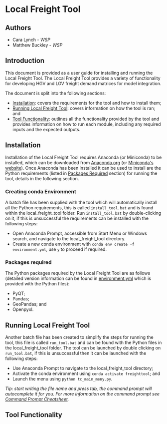# Local Freight Tool

## Authors
- Cara Lynch - *WSP*
- Matthew Buckley - *WSP*


## Introduction
This document is provided as a user guide for installing and running the Local Freight Tool.
The Local Freight Tool provides a variety of functionality for developing HGV and LGV freight
demand matrices for model integration.

The document is split into the following sections:
- [Installation](#installation): covers the requirements for the tool and how to install them;
- [Running Local Freight Tool](#running-local-freight-tool): covers information on how the tool
  is ran; and
- [Tool Functionality](#tool-functionality): outlines all the functionality provided by the tool
  and provides information on how to run each module, including any required inputs and the
  expected outputs.

## Installation
Installation of the Local Freight Tool requires Anaconda (or Miniconda) to be installed, which can
be downloaded from [Anaconda.org](https://www.anaconda.com/products/individual#Downloads) (or
[Miniconda's website](https://docs.conda.io/en/latest/miniconda.html)). Once Anaconda has been
installed it can be used to install are the Python requirements (listed in
[Packages Required](#packages-required) section) for running the tool, details in the following
section.

### Creating conda Environment
A batch file has been supplied with the tool which will automatically install all the
Python requirements, this is called `install_tool.bat` and is found within the local_freight_tool
folder. Run `install_tool.bat` by double-clicking on it, if this is unsuccessful the requirements
can be installed with the following steps:
- Open Anaconda Prompt, accessible from Start Menu or Windows search, and navigate to the
  local_freight_tool directory.
- Create a new conda environment with `conda env create -f environment.yml`, use `y` to proceed if
  required.

### Packages required
The Python packages required by the Local Freight Tool are as follows (detailed version information
can be found in [environment.yml](environment.yml) which is provided with the Python files):
- PyQT;
- Pandas;
- GeoPandas; and
- Openpyxl.

## Running Local Freight Tool
Another batch file has been created to simplify the steps for running the tool, this file is called
`run_tool.bat` and can be found with the Python files in the local_freight_tool folder. The tool
can be launched by double clicking on `run_tool.bat`, if this is unsuccessful then it can be
launched with the following steps:
- Use Anaconda Prompt to navigate to the local_freight_tool directory;
- Activate the conda environment using `conda activate freighttool`; and
- Launch the menu using `python tc_main_meny.py`.

*Tip: start writing the file name and press tab, the command prompt will autocomplete it for you.
For more information on the command prompt see [Command Prompt Cheatsheet](http://www.cs.columbia.edu/~sedwards/classes/2017/1102-spring/Command%20Prompt%20Cheatsheet.pdf).*

## Tool Functionality
